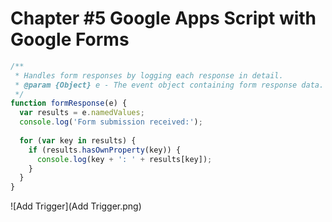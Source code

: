 # Chapter #5 Google Apps Script with Google Forms

```javascript
/**
 * Handles form responses by logging each response in detail.
 * @param {Object} e - The event object containing form response data.
 */
function formResponse(e) {
  var results = e.namedValues;
  console.log('Form submission received:');
  
  for (var key in results) {
    if (results.hasOwnProperty(key)) {
      console.log(key + ': ' + results[key]);
    }
  }
}
```

![Add Trigger](Add Trigger.png)